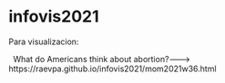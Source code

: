 # infovis2021
Para visualizacion:
<p>&nbsp;
What do Americans think about abortion?--->
https://raevpa.github.io/infovis2021/mom2021w36.html
</p>
